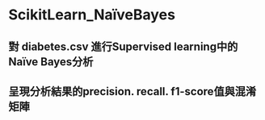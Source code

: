 # ScikitLearn_NaïveBayes
## 對 diabetes.csv 進行Supervised learning中的Naïve Bayes分析
## 呈現分析結果的precision. recall. f1-score值與混淆矩陣
